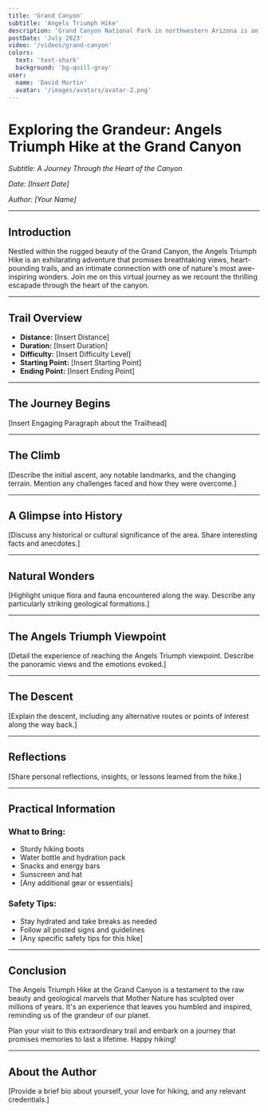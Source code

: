 ```yaml
---
title: 'Grand Canyon'
subtitle: 'Angels Triumph Hike'
description: 'Grand Canyon National Park in northwestern Arizona is an iconic destination at the top of many travelers’ bucket lists. The highlight of the park, of course, is a gorge carved by the Colorado River. The Grand Canyon is the largest canyon in the United States, measuring up to 18 miles wide, 277 miles long, and 6,000 feet deep! The Colorado River has been carving the canyon for more than 5 million years. The process has revealed rock layers that are much older — the youngest rock layer, the Kaibab Formation, is 270 million years old.'
postDate: 'July 2023'
video: '/videos/grand-canyon'
colors:
  text: 'text-shark'
  background: 'bg-quill-gray'
user:
  name: 'David Martin'
  avatar: '/images/avatars/avatar-2.png'
---
```


# Exploring the Grandeur: Angels Triumph Hike at the Grand Canyon

_Subtitle: A Journey Through the Heart of the Canyon_

<!--
![Image of Angels Triumph Hike](image_url.jpg) -->

_Date: [Insert Date]_

_Author: [Your Name]_

---

## Introduction

Nestled within the rugged beauty of the Grand Canyon, the Angels Triumph Hike is an exhilarating adventure that promises breathtaking views, heart-pounding trails, and an intimate connection with one of nature's most awe-inspiring wonders. Join me on this virtual journey as we recount the thrilling escapade through the heart of the canyon.

---

## Trail Overview

- **Distance:** [Insert Distance]
- **Duration:** [Insert Duration]
- **Difficulty:** [Insert Difficulty Level]
- **Starting Point:** [Insert Starting Point]
- **Ending Point:** [Insert Ending Point]

---

## The Journey Begins

[Insert Engaging Paragraph about the Trailhead]

---

## The Climb

[Describe the initial ascent, any notable landmarks, and the changing terrain. Mention any challenges faced and how they were overcome.]

---

## A Glimpse into History

[Discuss any historical or cultural significance of the area. Share interesting facts and anecdotes.]

---

## Natural Wonders

[Highlight unique flora and fauna encountered along the way. Describe any particularly striking geological formations.]

---

## The Angels Triumph Viewpoint

[Detail the experience of reaching the Angels Triumph viewpoint. Describe the panoramic views and the emotions evoked.]

---

## The Descent

[Explain the descent, including any alternative routes or points of interest along the way back.]

---

## Reflections

[Share personal reflections, insights, or lessons learned from the hike.]

---

## Practical Information

### What to Bring:

- Sturdy hiking boots
- Water bottle and hydration pack
- Snacks and energy bars
- Sunscreen and hat
- [Any additional gear or essentials]

### Safety Tips:

- Stay hydrated and take breaks as needed
- Follow all posted signs and guidelines
- [Any specific safety tips for this hike]

---

## Conclusion

The Angels Triumph Hike at the Grand Canyon is a testament to the raw beauty and geological marvels that Mother Nature has sculpted over millions of years. It's an experience that leaves you humbled and inspired, reminding us of the grandeur of our planet.

Plan your visit to this extraordinary trail and embark on a journey that promises memories to last a lifetime. Happy hiking!

---

## About the Author

[Provide a brief bio about yourself, your love for hiking, and any relevant credentials.]
